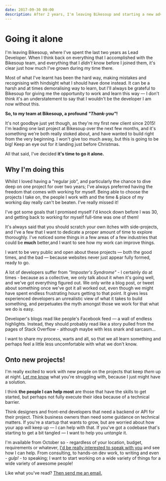 ```yaml
---
date: 2017-09-30 00:00
description: After 2 years, I'm leaving Bikesoup and starting a new adventure. I'll be building things, helping people and probably drinking more coffee than is healthy!
---
```


# Going it alone

I'm leaving Bikesoup, where I've spent the last two years as Lead Developer. When I think back on everything that I accomplished with the Bikesoup team, and everything that I _didn't_ know before I joined them, it's clear just how much I've grown during my time there.

Most of what I've learnt has been the hard way, making mistakes and recognising with hindsight what I should have done instead. It can be a harsh and at times demoralising way to learn, but I'll always be grateful to Bikesoup for giving me the opportunity to work and learn this way — I don't think it's an understatement to say that I wouldn't be the developer I am now without this.

**So, to my team at Bikesoup, a profound _"Thank-you"_!**

 It's not goodbye just yet though, as they're my first new client since 2015! I'm leading one last project at Bikesoup over the next few months, and it's something we're both really stoked about, and have wanted to build right from the very beginning. I won't give too much away, but this is going to be big! Keep an eye out for it landing just before Christmas.

All that said, I've decided **it's time to go it alone.**

## Why I'm doing this

Whilst I loved having a "regular job", and particularly the chance to dive deep on one project for over two years; I've always preferred having the freedom that comes with working for myself. Being able to choose the projects I take on, the people I work with and the time & place of my working day really can't be beaten. I've really missed it!

I've got some goals that I promised myself I'd knock down before I was 30, and getting back to working for myself full-time was one of them!

It's always said that you should scratch your own itches with side-projects, and I've a few that I want to dedicate a proper amount of time to explore thoroughly. I've noticed some things in a few areas of a few industries that could be **much** better,and I want to see how my work can improve things.

I want to be very public and open about these projects — both the good times, and the bad — because websites never just appear fully formed, ready to go.

A lot of developers suffer from _"Imposter's Syndrome"_ - I certainly do at times - because as a collective, we only talk about it when it's going well, and we've got everything figured out. We only write a blog post, or tweet about something once we've got it all worked out, even though we might have spent endless frustrating hours getting to that point. It gives less experienced developers an unrealistic view of what it takes to build something, and perpetuates the myth amongst those we work for that what we do is easy.

Developer's blogs read like people's Facebook feed — a wall of endless highlights. Instead, they should probably read like a story pulled from the pages of Stack Overflow - although maybe with less snark and sarcasm...

I want to share my process, warts and all, so that we all learn something and perhaps feel a little less uncomfortable with what we don't know.

## Onto new projects!

I'm really excited to work with new people on the projects that keep _them_ up at night. [Let me know](mailto:jamiedumont@icloud.com) what you're struggling with, because I just might have a solution.

I think **the people I can help most** are those that have the skills to get started, but perhaps not fully execute their idea because of a technical barrier.

Think designers and front-end developers that need a backend or API for their project. Think business owners than need some guidance on technical matters. If you're a startup that wants to grow, but are worried about how your app will keep up — I can help with that. If you've got a codebase that's starting to get a bit tangled — I want to help you _untangle_ it.

I'm available from October so - regardless of your location, budget, requirements or whatever, [I'd be really interested to speak with you](mailto:jamiedumont@icloud.com) and see how I can help. From consulting, to hands-on dev work, to writing and even *- gulp! -* to speaking; I want to start working on a wide variety of things for a wide variety of awesome people!

Like what you've read? [Then send me an email.](mailto:jamiedumont@icloud.com)
